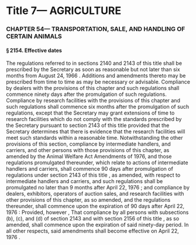 
# Title 7— AGRICULTURE
### CHAPTER 54— TRANSPORTATION, SALE, AND HANDLING OF CERTAIN ANIMALS
#### § 2154. Effective dates

The regulations referred to in sections 2140 and 2143 of this title shall be prescribed by the Secretary as soon as reasonable but not later than six months from August 24, 1966 . Additions and amendments thereto may be prescribed from time to time as may be necessary or advisable. Compliance by dealers with the provisions of this chapter and such regulations shall commence ninety days after the promulgation of such regulations. Compliance by research facilities with the provisions of this chapter and such regulations shall commence six months after the promulgation of such regulations, except that the Secretary may grant extensions of time to research facilities which do not comply with the standards prescribed by the Secretary pursuant to section 2143 of this title provided that the Secretary determines that there is evidence that the research facilities will meet such standards within a reasonable time. Notwithstanding the other provisions of this section, compliance by intermediate handlers, and carriers, and other persons with those provisions of this chapter, as amended by the Animal Welfare Act Amendments of 1976, and those regulations promulgated thereunder, which relate to actions of intermediate handlers and carriers, shall commence 90 days after promulgation of regulations under section 2143 of this title , as amended, with respect to intermediate handlers and carriers, and such regulations shall be promulgated no later than 9 months after April 22, 1976 ; and compliance by dealers, exhibitors, operators of auction sales, and research facilities with other provisions of this chapter, as so amended, and the regulations thereunder, shall commence upon the expiration of 90 days after April 22, 1976 : Provided, however , That compliance by all persons with subsections (b), (c), and (d) of section 2143 and with section 2156 of this title , as so amended, shall commence upon the expiration of said ninety-day period. In all other respects, said amendments shall become effective on April 22, 1976 .
